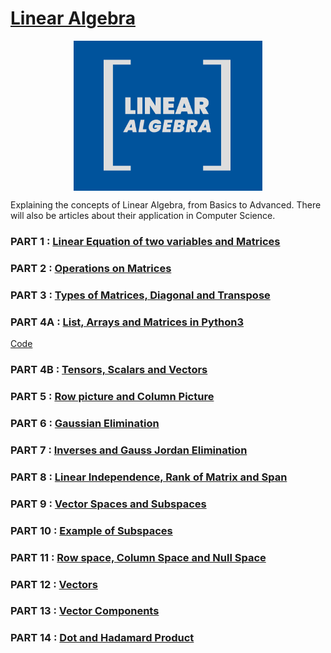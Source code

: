 
# [Linear Algebra](https://medium.com/linear-algebra)

<img style=" display: block;
     max-width: 60%;
    height: auto;
    margin: auto;
    float: none!important;" src="Logo/linalg.png"
    alt ="publication-logo"/>  

Explaining the concepts of Linear Algebra, from Basics to Advanced. There will also be articles about their application in Computer Science. 

### PART 1   : [Linear Equation of two variables and Matrices](https://medium.com/linear-algebra/part-1-linear-equation-of-two-variables-and-matrices-d8de21eb8d51)  
### PART 2   : [Operations on Matrices](https://medium.com/linear-algebra/part-2-operations-on-matrices-3caab542aebd)  
### PART 3   : [Types of Matrices, Diagonal and Transpose](https://medium.com/linear-algebra/part-3-types-of-matrices-diagonal-and-transpose-151418a47c06)  
### PART 4A  : [List, Arrays and Matrices in Python3](https://medium.com/linear-algebra/part-4-list-arrays-and-matrices-in-python-3-6ee47b3a3d23) 
[Code](/lists-arrays-matrices/example.ipynb)
### PART 4B  : [Tensors, Scalars and Vectors](https://medium.com/linear-algebra/part-4b-tensors-scalars-and-vectors-68cf6c1f2be)  
 
### PART 5   : [Row picture and Column Picture](https://medium.com/linear-algebra/part-5-row-picture-and-column-picture-899e6d834564)  
### PART 6   : [Gaussian Elimination](https://medium.com/linear-algebra/part-6-gaussian-elimination-b1ad4a279a74)  
### PART 7   : [Inverses and Gauss Jordan Elimination](https://medium.com/linear-algebra/part-7-inverses-and-gauss-jordan-elimination-39c5162428e0)  
### PART 8   : [Linear Independence, Rank of Matrix and Span](https://medium.com/linear-algebra/part-8-linear-independence-rank-of-matrix-and-span-9f8af9bfd475)  
### PART 9   : [Vector Spaces and Subspaces](https://medium.com/linear-algebra/part-9-vector-spaces-and-sub-spaces-34c44c968ed5)  
### PART 10  : [Example of Subspaces](https://medium.com/linear-algebra/part-10-example-of-sub-spaces-e613bc062e56) 
### PART 11  : [Row space, Column Space and Null Space](https://medium.com/linear-algebra/part-11-row-space-column-space-and-null-space-d69319f22fc4)  
### PART 12  : [Vectors](https://medium.com/linear-algebra/part-12-vectors-a99364499121)  
### PART 13  : [Vector Components](https://medium.com/linear-algebra/part-13-vector-components-b78a61be3817)  
### PART 14  : [Dot and Hadamard Product](https://medium.com/linear-algebra/part-14-dot-and-hadamard-product-b7e0723b9133)  






